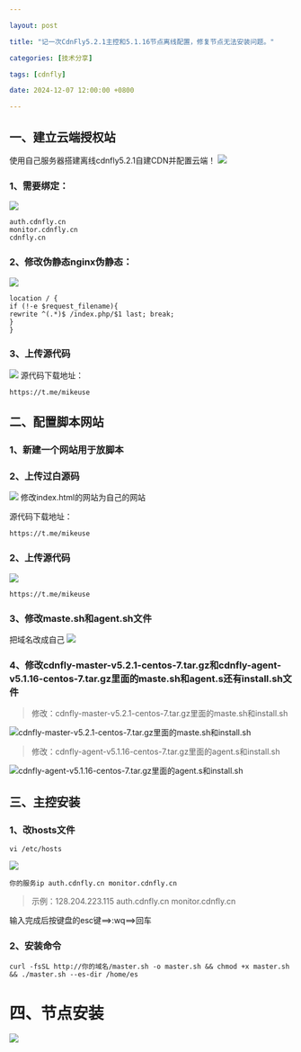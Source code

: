 ```yaml
---

layout: post

title: "记一次CdnFly5.2.1主控和5.1.16节点离线配置，修复节点无法安装问题。"

categories: [技术分享]

tags: [cdnfly]

date: 2024-12-07 12:00:00 +0800

---
```


## 一、建立云端授权站
使用自己服务器搭建离线cdnfly5.2.1自建CDN并配置云端！
![](https://imgs.5205230.xyz/img/20241207133452921.png)
### 1、需要绑定：
![](https://imgs.5205230.xyz/img/20241207133834012.png)
 ```
auth.cdnfly.cn
monitor.cdnfly.cn
cdnfly.cn
```
### 2、修改伪静态nginx伪静态：
![](https://imgs.5205230.xyz/img/20241207133938444.png)

```
location / {
if (!-e $request_filename){
rewrite ^(.*)$ /index.php/$1 last; break;
}
}
```
### 3、上传源代码

![](https://imgs.5205230.xyz/img/20241207134119472.png) 
源代码下载地址：
```
https://t.me/mikeuse
```
## 二、配置脚本网站

### 1、新建一个网站用于放脚本

### 2、上传过白源码

![](https://imgs.5205230.xyz/img/20241207134518637.png)
修改index.html的网站为自己的网站

源代码下载地址：
```
https://t.me/mikeuse

```

### 2、上传源代码

![](https://imgs.5205230.xyz/img/20241207134332855.png)
```
https://t.me/mikeuse
```
### 3、修改maste.sh和agent.sh文件

把域名改成自己
![](https://imgs.5205230.xyz/img/20241207144036607.png)

### 4、修改cdnfly-master-v5.2.1-centos-7.tar.gz和cdnfly-agent-v5.1.16-centos-7.tar.gz里面的maste.sh和agent.s还有install.sh文件
> 修改：cdnfly-master-v5.2.1-centos-7.tar.gz里面的maste.sh和install.sh

![cdnfly-master-v5.2.1-centos-7.tar.gz里面的maste.sh和install.sh](https://imgs.5205230.xyz/img/20241207140636454.png)

> 修改：cdnfly-agent-v5.1.16-centos-7.tar.gz里面的agent.s和install.sh

![cdnfly-agent-v5.1.16-centos-7.tar.gz里面的agent.s和install.sh](https://imgs.5205230.xyz/img/20241207140619016.png)
## 三、主控安装

### 1、改hosts文件
```
vi /etc/hosts
```
![](https://imgs.5205230.xyz/img/20241207135547494.png)
```
你的服务ip auth.cdnfly.cn monitor.cdnfly.cn
```
> 示例：128.204.223.115 auth.cdnfly.cn monitor.cdnfly.cn

输入完成后按键盘的esc键==>:wq==>回车

### 2、安装命令
```
curl -fsSL http://你的域名/master.sh -o master.sh && chmod +x master.sh && ./master.sh --es-dir /home/es
```	

# 四、节点安装

![](https://imgs.5205230.xyz/img/20241207140128946.png)
